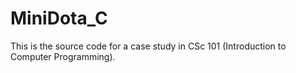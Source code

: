 # MiniDota_C
This is the source code for a case study in CSc 101 (Introduction to Computer Programming).
